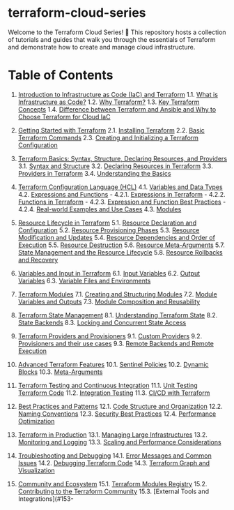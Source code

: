 # terraform-cloud-series
Welcome to the Terraform Cloud Series! 🚀 This repository hosts a collection of tutorials and guides that walk you through the essentials of Terraform and demonstrate how to create and manage cloud infrastructure.

# Table of Contents

1. [Introduction to Infrastructure as Code (IaC) and Terraform](#1-introduction-to-infrastructure-as-code-iac-and-terraform)
    1.1. [What is Infrastructure as Code?](#11-what-is-infrastructure-as-code)
    1.2. [Why Terraform?](#12-why-terraform)
    1.3. [Key Terraform Concepts](#13-key-terraform-concepts)
    1.4. [Difference between Terraform and Ansible and Why to Choose Terraform for Cloud IaC](#14-difference-between-terraform-and-ansible-and-why-to-choose-terraform-for-cloud-iac)

2. [Getting Started with Terraform](#2-getting-started-with-terraform)
    2.1. [Installing Terraform](#21-installing-terraform)
    2.2. [Basic Terraform Commands](#22-basic-terraform-commands)
    2.3. [Creating and Initializing a Terraform Configuration](#23-creating-and-initializing-a-terraform-configuration)

3. [Terraform Basics: Syntax, Structure, Declaring Resources, and Providers](#3-terraform-basics-syntax-structure-declaring-resources-and-providers)
    3.1. [Syntax and Structure](#31-syntax-and-structure)
    3.2. [Declaring Resources in Terraform](#32-declaring-resources-in-terraform)
    3.3. [Providers in Terraform](#33-providers-in-terraform)
    3.4. [Understanding the Basics](#34-understanding-the-basics)

4. [Terraform Configuration Language (HCL)](#4-terraform-configuration-language-hcl)
    4.1. [Variables and Data Types](#41-variables-and-data-types)
    4.2. [Expressions and Functions](#42-expressions-and-functions)
        - 4.2.1. [Expressions in Terraform](#421-expressions-in-terraform)
        - 4.2.2. [Functions in Terraform](#422-functions-in-terraform)
        - 4.2.3. [Expression and Function Best Practices](#423-expression-and-function-best-practices)
        - 4.2.4. [Real-world Examples and Use Cases](#424-real-world-examples-and-use-cases)
    4.3. [Modules](#43-modules)

5. [Resource Lifecycle in Terraform](#5-resource-lifecycle-in-terraform)
    5.1. [Resource Declaration and Configuration](#51-resource-declaration-and-configuration)
    5.2. [Resource Provisioning Phases](#52-resource-provisioning-phases)
    5.3. [Resource Modification and Updates](#53-resource-modification-and-updates)
    5.4. [Resource Dependencies and Order of Execution](#54-resource-dependencies-and-order-of-execution)
    5.5. [Resource Destruction](#55-resource-destruction)
    5.6. [Resource Meta-Arguments](#56-resource-meta-arguments)
    5.7. [State Management and the Resource Lifecycle](#57-state-management-and-the-resource-lifecycle)
    5.8. [Resource Rollbacks and Recovery](#58-resource-rollbacks-and-recovery)

6. [Variables and Input in Terraform](#6-variables-and-input-in-terraform)
    6.1. [Input Variables](#61-input-variables)
    6.2. [Output Variables](#62-output-variables)
    6.3. [Variable Files and Environments](#63-variable-files-and-environments)

7. [Terraform Modules](#7-terraform-modules)
    7.1. [Creating and Structuring Modules](#71-creating-and-structuring-modules)
    7.2. [Module Variables and Outputs](#72-module-variables-and-outputs)
    7.3. [Module Composition and Reusability](#73-module-composition-and-reusability)

8. [Terraform State Management](#8-terraform-state-management)
    8.1. [Understanding Terraform State](#81-understanding-terraform-state)
    8.2. [State Backends](#82-state-backends)
    8.3. [Locking and Concurrent State Access](#83-locking-and-concurrent-state-access)

9. [Terraform Providers and Provisioners](#9-terraform-providers-and-provisioners)
    9.1. [Custom Providers](#91-custom-providers)
    9.2. [Provisioners and their use cases](#92-provisioners-and-their-use-cases)
    9.3. [Remote Backends and Remote Execution](#93-remote-backends-and-remote-execution)

10. [Advanced Terraform Features](#10-advanced-terraform-features)
    10.1. [Sentinel Policies](#101-sentinel-policies)
    10.2. [Dynamic Blocks](#102-dynamic-blocks)
    10.3. [Meta-Arguments](#103-meta-arguments)

11. [Terraform Testing and Continuous Integration](#11-terraform-testing-and-continuous-integration)
    11.1. [Unit Testing Terraform Code](#111-unit-testing-terraform-code)
    11.2. [Integration Testing](#112-integration-testing)
    11.3. [CI/CD with Terraform](#113-cicd-with-terraform)

12. [Best Practices and Patterns](#12-best-practices-and-patterns)
    12.1. [Code Structure and Organization](#121-code-structure-and-organization)
    12.2. [Naming Conventions](#122-naming-conventions)
    12.3. [Security Best Practices](#123-security-best-practices)
    12.4. [Performance Optimization](#124-performance-optimization)

13. [Terraform in Production](#13-terraform-in-production)
    13.1. [Managing Large Infrastructures](#131-managing-large-infrastructures)
    13.2. [Monitoring and Logging](#132-monitoring-and-logging)
    13.3. [Scaling and Performance Considerations](#133-scaling-and-performance-considerations)

14. [Troubleshooting and Debugging](#14-troubleshooting-and-debugging)
    14.1. [Error Messages and Common Issues](#141-error-messages-and-common-issues)
    14.2. [Debugging Terraform Code](#142-debugging-terraform-code)
    14.3. [Terraform Graph and Visualization](#143-terraform-graph-and-visualization)

15. [Community and Ecosystem](#15-community-and-ecosystem)
    15.1. [Terraform Modules Registry](#151-terraform-modules-registry)
    15.2. [Contributing to the Terraform Community](#152-contributing-to-the-terraform-community)
    15.3. [External Tools and Integrations](#153-
